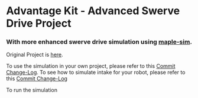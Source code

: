# Advantage Kit - Advanced Swerve Drive Project

### With more enhanced swerve drive simulation using [maple-sim](https://github.com/Shenzhen-Robotics-Alliance/maple-sim).
Original Project is [here](https://www.chiefdelphi.com/t/advantagekit-2024-log-replay-again/442968/54).

To use the simulation in your own project, please refer to this [Commit Change-Log](https://github.com/Shenzhen-Robotics-Alliance/maple-sim/commit/a0a469b3ec917b1246300f53d17d5558ad653e07).
To see how to simulate intake for your robot, please refer to this [Commit Change-Log](https://github.com/Shenzhen-Robotics-Alliance/maple-sim/commit/d13e542aaa6557ad946fd1f78dda3e133cbb6f5c)

To run the simulation
